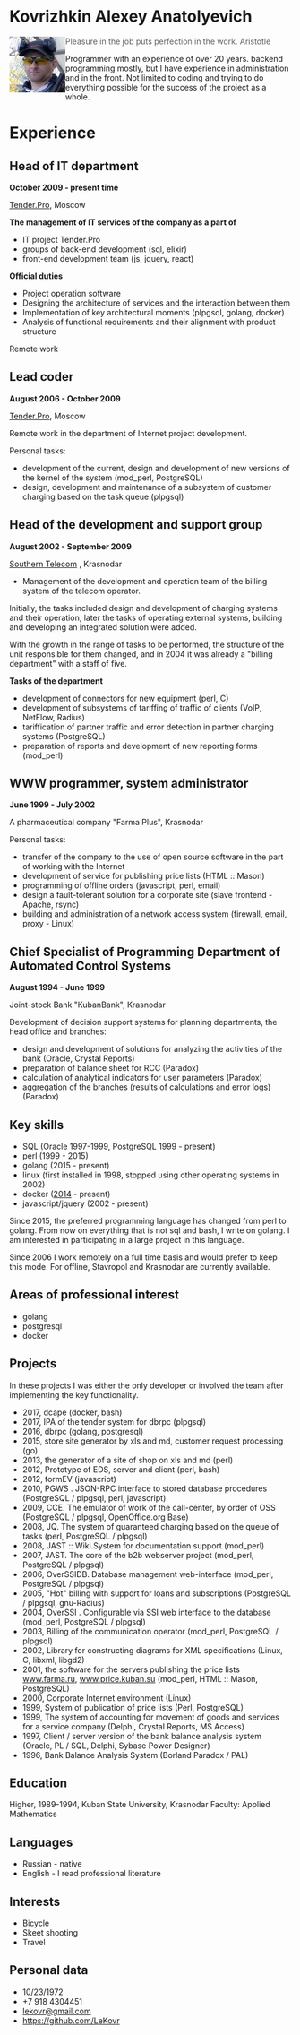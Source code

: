 # Kovrizhkin Alexey Anatolyevich
<img align="left" width="100" height="100" src="/static/img/ak100.png">

> Pleasure in the job puts perfection in the work.
> Aristotle

Programmer with an experience of over 20 years. backend programming mostly, but I have experience in administration and in the front. Not limited to coding and trying to do everything possible for the success of the project as a whole.

# Experience 

## Head of IT department 

**October 2009 - present time**

[Tender.Pro](//www.tender.pro), Moscow

**The management of IT services of the company as a part of**

* IT project Tender.Pro
* groups of back-end development (sql, elixir)
* front-end development team (js, jquery, react)

**Official duties**

* Project operation software
* Designing the architecture of services and the interaction between them
* Implementation of key architectural moments (plpgsql, golang, docker)
* Analysis of functional requirements and their alignment with product structure

Remote work

## Lead coder 

**August 2006 - October 2009**

[Tender.Pro](//www.tender.pro), Moscow

Remote work in the department of Internet project development.

Personal tasks:

* development of the current, design and development of new versions of the kernel of the system (mod_perl, PostgreSQL)
* design, development and maintenance of a subsystem of customer charging based on the task queue (plpgsql)

## Head of the development and support group 

**August 2002 - September 2009**

[Southern Telecom](//www.ugtel.ru) , Krasnodar

* Management of the development and operation team of the billing system of the telecom operator.

Initially, the tasks included design and development of charging systems and their operation, later the tasks of operating external systems, building and developing an integrated solution were added.

With the growth in the range of tasks to be performed, the structure of the unit responsible for them changed, and in 2004 it was already a "billing department" with a staff of five.

**Tasks of the department**

* development of connectors for new equipment (perl, C)
* development of subsystems of tariffing of traffic of clients (VoIP, NetFlow, Radius)
* tariffication of partner traffic and error detection in partner charging systems (PostgreSQL)
* preparation of reports and development of new reporting forms (mod_perl)

## WWW programmer, system administrator 

**June 1999 - July 2002**

A pharmaceutical company "Farma Plus", Krasnodar

Personal tasks:

* transfer of the company to the use of open source software in the part of working with the Internet
* development of service for publishing price lists (HTML :: Mason)
* programming of offline orders (javascript, perl, email)
* design a fault-tolerant solution for a corporate site (slave frontend - Apache, rsync)
* building and administration of a network access system (firewall, email, proxy - Linux)

## Chief Specialist of Programming Department of Automated Control Systems 

**August 1994 - June 1999**

Joint-stock Bank "KubanBank", Krasnodar

Development of decision support systems for planning departments, the head office and branches:

* design and development of solutions for analyzing the activities of the bank (Oracle, Crystal Reports)
* preparation of balance sheet for RCC (Paradox)
* calculation of analytical indicators for user parameters (Paradox)
* aggregation of the branches (results of calculations and error logs) (Paradox)

## Key skills 

* SQL (Oracle 1997-1999, PostgreSQL 1999 - present)
* perl (1999 - 2015)
* golang (2015 - present)
* linux (first installed in 1998, stopped using other operating systems in 2002)
* docker ([2014](https://github.com/LeKovr/consup/commit/0decc256f3ae5c6ae057c398105f0e1ec20dc591) - present)
* javascript/jquery (2002 - present)

Since 2015, the preferred programming language has changed from perl to golang. From now on everything that is not sql and bash, I write on golang. I am interested in participating in a large project in this language.

Since 2006 I work remotely on a full time basis and would prefer to keep this mode. For offline, Stavropol and Krasnodar are currently available.

## Areas of professional interest

* golang
* postgresql
* docker

## Projects

In these projects I was either the only developer or involved the team after implementing the key functionality.

* 2017, dcape (docker, bash)
* 2017, IPA of the tender system for dbrpc (plpgsql)
* 2016, dbrpc (golang, postgresql)
* 2015, store site generator by xls and md, customer request processing (go)
* 2013, the generator of a site of shop on xls and md (perl)
* 2012, Prototype of EDS, server and client (perl, bash)
* 2012, formEV (javascript)
* 2010, PGWS . JSON-RPC interface to stored database procedures (PostgreSQL / plpgsql, perl, javascript)
* 2009, CCE. The emulator of work of the call-center, by order of OSS (PostgreSQL / plpgsql, OpenOffice.org Base)
* 2008, JQ. The system of guaranteed charging based on the queue of tasks (perl, PostgreSQL / plpgsql)
* 2008, JAST :: Wiki.System for documentation support (mod_perl)
* 2007, JAST. The core of the b2b webserver project (mod_perl, PostgreSQL / plpgsql)
* 2006, OverSSIDB. Database management web-interface (mod_perl, PostgreSQL / plpgsql)
* 2005, "Hot" billing with support for loans and subscriptions (PostgreSQL / plpgsql, gnu-Radius)
* 2004, OverSSI . Configurable via SSI web interface to the database (mod_perl, PostgreSQL / plpgsql)
* 2003, Billing of the communication operator (mod_perl, PostgreSQL / plpgsql)
* 2002, Library for constructing diagrams for XML specifications (Linux, C, libxml, libgd2)
* 2001, the software for the servers publishing the price lists www.farma.ru, www.price.kuban.su (mod_perl, HTML :: Mason, PostgreSQL)
* 2000, Corporate Internet environment (Linux)
* 1999, System of publication of price lists (Perl, PostgreSQL)
* 1999, The system of accounting for movement of goods and services for a service company (Delphi, Crystal Reports, MS Access)
* 1997, Client / server version of the bank balance analysis system (Oracle, PL / SQL, Delphi, Sybase Power Designer)
* 1996, Bank Balance Analysis System (Borland Paradox / PAL)

## Education 

Higher, 1989-1994, Kuban State University, Krasnodar Faculty: Applied Mathematics

## Languages 

* Russian - native
* English - I read professional literature

## Interests

* Bicycle
* Skeet shooting
* Travel

## Personal data 

* 10/23/1972
* +7 918 4304451
* lekovr@gmail.com
* https://github.com/LeKovr

